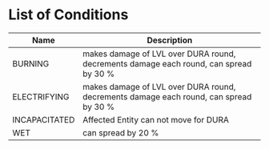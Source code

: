 

# List of Conditions



| Name | Description | 
|  --  |  --  | 
| BURNING | makes damage of LVL over DURA round, decrements damage each round, can spread by 30 % | 
| ELECTRIFYING | makes damage of LVL over DURA round, decrements damage each round, can spread by 30 % | 
| INCAPACITATED | Affected Entity can not move for DURA | 
| WET | can spread by 20 % | 

